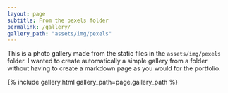 ```yaml
---
layout: page
subtitle: From the pexels folder
permalink: /gallery/
gallery_path: "assets/img/pexels"
---
```


This is a photo gallery made from the static files in the `assets/img/pexels` folder. 
I wanted to create automatically a simple gallery from a folder without having to create a markdown page as you would for the portfolio.


{% include gallery.html gallery_path=page.gallery_path %}